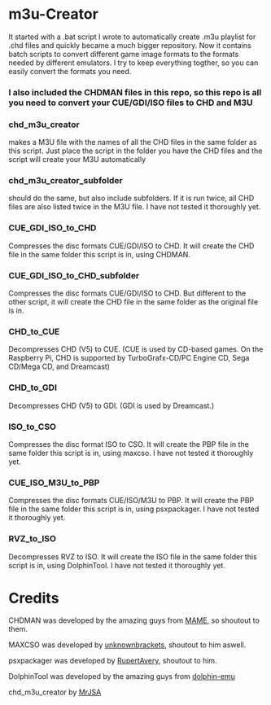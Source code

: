 # m3u-Creator
It started with a .bat script I wrote to automatically create .m3u playlist for .chd files and quickly became a much bigger repository.
Now it contains batch scripts to convert different game image formats to the formats needed by different emulators.
I try to keep everything togther, so you can easily convert the formats you need.

### I also included the CHDMAN files in this repo, so this repo is all you need to convert your CUE/GDI/ISO files to CHD and M3U

### chd_m3u_creator
makes a M3U file with the names of all the CHD files in the same folder as this script.
Just place the script in the folder you have the CHD files and the script will create your M3U automatically

### chd_m3u_creator_subfolder
should do the same, but also include subfolders. If it is run twice, all CHD files are also listed twice in the M3U file.
I have not tested it thoroughly yet.

### CUE_GDI_ISO_to_CHD
Compresses the disc formats CUE/GDI/ISO to CHD. It will create the CHD file in the same folder this script is in, using CHDMAN.

### CUE_GDI_ISO_to_CHD_subfolder
Compresses the disc formats CUE/GDI/ISO to CHD. But different to the other script, it will create the CHD file in the same folder as the original file is in.

### CHD_to_CUE
Decompresses CHD (V5) to CUE. (CUE is used by CD-based games. On the Raspberry Pi, CHD is supported by TurboGrafx-CD/PC Engine CD, Sega CD/Mega CD, and Dreamcast)

### CHD_to_GDI
Decompresses CHD (V5) to GDI. (GDI is used by Dreamcast.)

### ISO_to_CSO
Compresses the disc format ISO to CSO. It will create the PBP file in the same folder this script is in, using maxcso.
I have not tested it thoroughly yet.

### CUE_ISO_M3U_to_PBP
Compresses the disc formats CUE/ISO/M3U to PBP. It will create the PBP file in the same folder this script is in, using psxpackager.
I have not tested it thoroughly yet.

### RVZ_to_ISO
Decompresses RVZ to ISO. It will create the ISO file in the same folder this script is in, using DolphinTool.
I have not tested it thoroughly yet.

# Credits

CHDMAN was developed by the amazing guys from [MAME](https://github.com/mamedev), so shoutout to them.

MAXCSO was developed by [unknownbrackets](https://github.com/unknownbrackets), shoutout to him aswell.

psxpackager was developed by [RupertAvery](https://github.com/RupertAvery), shoutout to him.

DolphinTool was developed by the amazing guys from [dolphin-emu](https://github.com/dolphin-emu)

chd_m3u_creator by [MrJSA](https://github.com/MrJSA)
